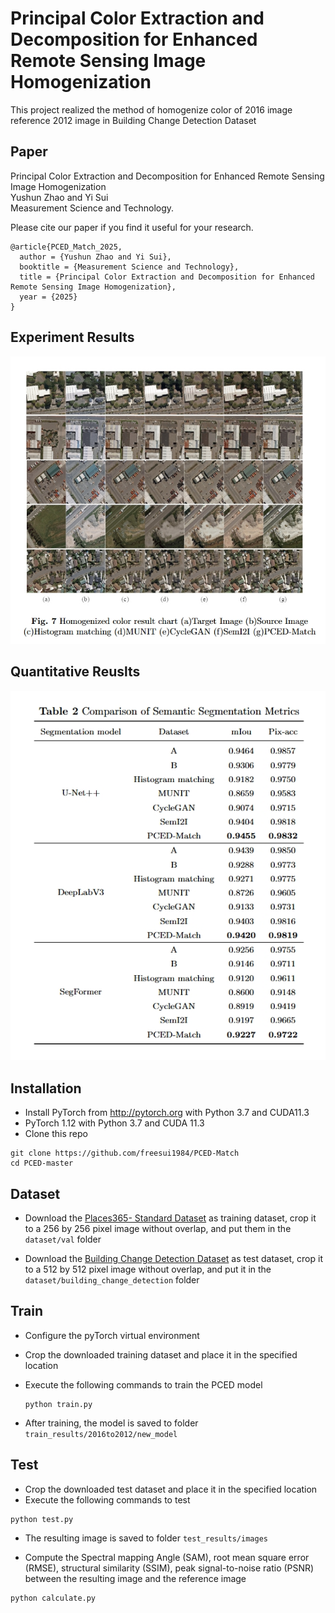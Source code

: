 # Principal Color Extraction and Decomposition for Enhanced Remote Sensing Image Homogenization

This project realized the method of homogenize color of 2016 image reference 2012 image in Building Change Detection Dataset

## Paper
Principal Color Extraction and Decomposition for Enhanced Remote Sensing Image Homogenization <br />
Yushun Zhao and Yi Sui <br />Measurement Science and Technology.

Please cite our paper if you find it useful for your research.

```
@article{PCED_Match_2025,
  author = {Yushun Zhao and Yi Sui},
  booktitle = {Measurement Science and Technology},
  title = {Principal Color Extraction and Decomposition for Enhanced Remote Sensing Image Homogenization},
  year = {2025}
}
```

## Experiment Results

![](figure/figure1.png)

## Quantitative Reuslts

![](figure/figure2.png)

## Installation
* Install PyTorch from http://pytorch.org with Python 3.7 and CUDA11.3
* PyTorch 1.12 with Python 3.7 and CUDA 11.3
* Clone this repo
```
git clone https://github.com/freesui1984/PCED-Match
cd PCED-master
```
## Dataset
* Download the [Places365- Standard Dataset](https://paperswithcode.com/dataset/places365) as training dataset, crop it to a 256 by 256 pixel image without overlap, and put them in the `dataset/val` folder

* Download the [Building Change Detection Dataset](http://gpcv.whu.edu.cn/data/Building%20change%20detection%20dataset_add.zip) as test dataset, crop it to a 512 by 512 pixel image without overlap, and put it in the `dataset/building_change_detection` folder

## Train
* Configure the pyTorch virtual environment
  
* Crop the downloaded training dataset and place it in the specified location

* Execute the following commands to train the PCED model

  ```
  python train.py
  ```

* After training, the model is saved to folder `train_results/2016to2012/new_model` 

## Test
* Crop the downloaded test dataset and place it in the specified location
* Execute the following commands to test 

```
python test.py
```

* The resulting image is saved to folder `test_results/images`

* Compute the Spectral mapping Angle (SAM), root mean square error (RMSE), structural similarity (SSIM), peak signal-to-noise ratio (PSNR) between the resulting image and the reference image
```
python calculate.py
```
